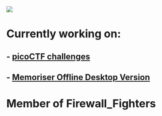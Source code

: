 ![](https://tryhackme.com/api/v2/badges/public-profile?userPublicId=1125797)


# Currently working on:
## - **[picoCTF challenges](https://github.com/Atomowyy/picoCTF-writeup)**
## - **[Memoriser Offline Desktop Version](https://github.com/Atomowyy/Memoriser_Desktop_Offline_Version)**

# Member of Firewall_Fighters
<!--
**Atomowyy/Atomowyy** is a ✨ _special_ ✨ repository because its `README.md` (this file) appears on your GitHub profile.

Here are some ideas to get you started:

- 🔭 I’m currently working on ...
- 🌱 I’m currently learning ...
- 👯 I’m looking to collaborate on ...
- 🤔 I’m looking for help with ...
- 💬 Ask me about ...
- 📫 How to reach me: ...
- 😄 Pronouns: ...
- ⚡ Fun fact: ...

I'm wondering why have you downloaded this file, are you looking for something?
-->
